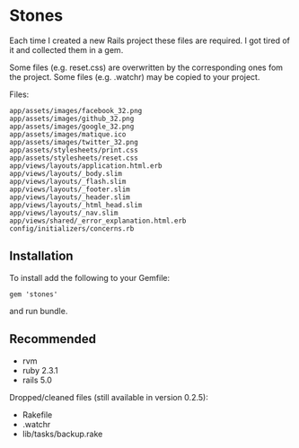 Stones
======

Each time I created a new Rails project these files are required.
I got tired of it and collected them in a gem.

Some files (e.g. reset.css) are overwritten by the corresponding ones fom the project.
Some files (e.g. .watchr) may be copied to your project.


Files:

    app/assets/images/facebook_32.png
    app/assets/images/github_32.png
    app/assets/images/google_32.png
    app/assets/images/matique.ico
    app/assets/images/twitter_32.png
    app/assets/stylesheets/print.css
    app/assets/stylesheets/reset.css
    app/views/layouts/application.html.erb
    app/views/layouts/_body.slim
    app/views/layouts/_flash.slim
    app/views/layouts/_footer.slim
    app/views/layouts/_header.slim
    app/views/layouts/_html_head.slim
    app/views/layouts/_nav.slim
    app/views/shared/_error_explanation.html.erb
    config/initializers/concerns.rb

Installation
------------
To install add the following to your Gemfile:

    gem 'stones'

and run bundle.

Recommended
-----------

- rvm
- ruby 2.3.1
- rails 5.0

Dropped/cleaned files (still available in version 0.2.5):

- Rakefile
- .watchr
- lib/tasks/backup.rake
